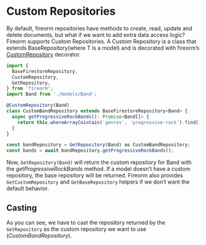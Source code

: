 # Custom Repositories

By default, fireorm repositories have methods to create, read, update and delete documents, but what if we want to add extra data access logic? Fireorm supports Custom Repositories. A Custom Repository is a class that extends BaseRepository<T>(where T is a model) and is decorated with fireorm’s [CustomRepository](Globals.md#CustomRepository) decorator.

```typescript
import {
  BaseFirestoreRepository,
  CustomRepository,
  GetRepository,
} from 'fireorm';
import Band from './models/Band';

@CustomRepository(Band)
class CustomBandRepository extends BaseFirestoreRepository<Band> {
  async getProgressiveRockBands(): Promise<Band[]> {
    return this.whereArrayCointain('genres', 'progressive-rock').find();
  }
}

const bandRepository = GetRepository(Band) as CustomBandRepository;
const bands = await bandRepository.getProgressiveRockBands();
```

Now, `GetRepository(Band)` will return the custom repository for Band with the _getProgressiveRockBands_ method. If a model doesn’t have a custom repository, the base repository will be returned. Fireorm also provides `GetCustomRepository` and `GetBaseRepository` helpers if we don’t want the default behavior.

## Casting

As you can see, we have to cast the repository returned by the `GetRepository` as the custom repository we want to use (_CustomBandRepository_).
